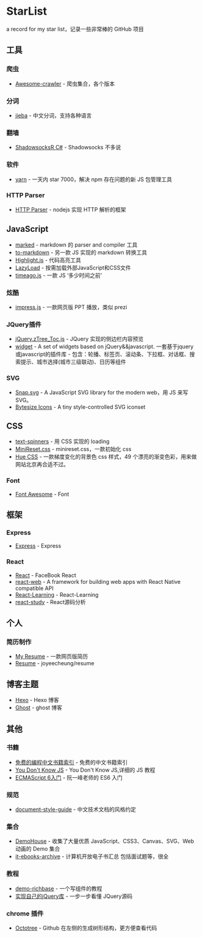 # StarList
a record for my star list，记录一些非常棒的 GitHub 项目

## 工具

### 爬虫

* [Awesome-crawler](https://github.com/BruceDone/awesome-crawler) - 爬虫集合，各个版本

### 分词

* [jieba](https://github.com/fxsjy/jieba) - 中文分词，支持各种语言

### 翻墙

* [ShadowsocksR C#](https://github.com/breakwa11/shadowsocks-rss) - Shadowsocks 不多说

### 软件

* [yarn](https://github.com/yarnpkg/yarn) - 一天内 star 7000，解决 npm 存在问题的新 JS 包管理工具

### HTTP Parser

* [HTTP Parser](https://github.com/nodejs/http-parser) - nodejs 实现 HTTP 解析的框架

## JavaScript

* [marked](https://github.com/chjj/marked) - markdown 的 parser and compiler 工具
* [to-markdown](https://github.com/domchristie/to-markdown) - 另一款 JS 实现的 markdown 转换工具
* [Highlight.js](https://github.com/isagalaev/highlight.js) - 代码高亮工具
* [LazyLoad](https://github.com/rgrove/lazyload) - 按需加载外部JavaScript和CSS文件
* [timeago.js](https://github.com/hustcc/timeago.js) - 一款 JS ‘多少时间之前’

### 炫酷

* [impress.js](https://github.com/impress/impress.js) - 一款网页版 PPT 播放，类似 prezi

### JQuery插件

* [jQuery.zTree_Toc.js](https://github.com/i5ting/i5ting_ztree_toc) - JQuery 实现的侧边栏内容预览
* [widget](https://github.com/mumuy/widget) - A set of widgets based on jQuery&&javascript. 一套基于jquery或javascript的插件库 - 包含：轮播、标签页、滚动条、下拉框、对话框、搜索提示、城市选择(城市三级联动)、日历等组件

### SVG

* [Snap.svg](https://github.com/adobe-webplatform/Snap.svg) - A JavaScript SVG library for the modern web，用 JS 来写 SVG。
* [Bytesize Icons](https://github.com/danklammer/bytesize-icons) - A tiny style-controlled SVG iconset

## CSS

* [text-spinners](https://github.com/tawian/text-spinners) - 用 CSS 实现的 loading 
* [MiniReset.css](https://github.com/jgthms/minireset.css) - minireset.css，一款初始化 css
* [Hue CSS](https://github.com/evankarageorgos/hue) - 一款梯度变化的背景色 css 样式，49 个漂亮的渐变色彩，用来做网站北京再合适不过。

### Font

* [Font Awesome](https://github.com/FortAwesome/Font-Awesome) - Font

## 框架

### Express

* [Express](https://github.com/expressjs/express) - Express

### React

* [React](https://github.com/facebook/react) - FaceBook React
* [react-web](https://github.com/taobaofed/react-web) - A framework for building web apps with React Native compatible API
* [React-Learning](https://github.com/zhangmengxue/React-Learning) - React-Learning
* [react-study](https://github.com/janryWang/react-study) - React源码分析

## 个人

### 简历制作

* [My Resume](https://github.com/DIYgod/Resume) - 一款网页版简历
* [Resume](https://github.com/joyeecheung/resume) - joyeecheung/resume

## 博客主题

* [Hexo](https://github.com/hexojs/hexo) - Hexo 博客
* [Ghost](https://github.com/TryGhost/Ghost) - ghost 博客


## 其他

### 书籍

* [免费的编程中文书籍索引](https://github.com/justjavac/free-programming-books-zh_CN) - 免费的中文书籍索引
* [You Don't Know JS](https://github.com/getify/You-Dont-Know-JS) - You Don't Know JS,详细的 JS 教程
* [ECMAScript 6入门](https://github.com/ruanyf/es6tutorial) - 阮一峰老师的 ES6 入门

### 规范

* [document-style-guide](https://github.com/ruanyf/document-style-guide) - 中文技术文档的风格约定

### 集合

* [DemoHouse](https://github.com/airen/DemoHouse) - 收集了大量优质 JavaScript、CSS3、Canvas、SVG、Web 动画的 Demo 集合
* [it-ebooks-archive](https://github.com/it-ebooks/it-ebooks-archive) - 计算机开放电子书汇总 包括面试题等，很全

### 教程

* [demo-richbase](https://github.com/purplebamboo/demo-richbase) - 一个写组件的教程
* [实现自己的jQuery库](https://github.com/MeCKodo/forchange) - 一步一步看懂 JQuery源码

### chrome 插件

* [Octotree](https://github.com/buunguyen/octotree) - Github 在左侧的生成树形结构，更方便查看代码